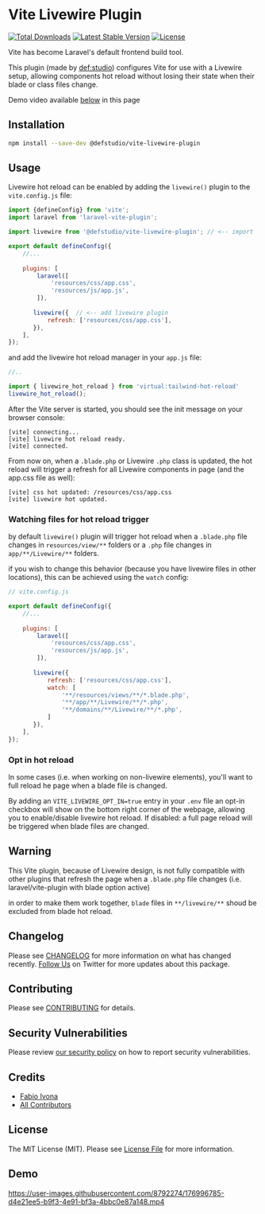 # Vite Livewire Plugin

<a href="https://www.npmjs.com/package/@defstudio/vite-livewire-plugin"><img src="https://img.shields.io/npm/dt/@defstudio/vite-livewire-plugin" alt="Total Downloads"></a>
<a href="https://www.npmjs.com/package/@defstudio/vite-livewire-plugin"><img src="https://img.shields.io/npm/v/@defstudio/vite-livewire-plugin" alt="Latest Stable Version"></a>
<a href="https://www.npmjs.com/package/@defstudio/vite-livewire-plugin"><img src="https://img.shields.io/npm/l/@defstudio/vite-livewire-plugin" alt="License"></a>

Vite has become Laravel's default frontend build tool.

This plugin (made by [def:studio](https://twitter.com/FabioIvona)) configures Vite for use with a Livewire setup, allowing components hot reload without losing their state when their blade or class files change.

Demo video available [below](#demo) in this page


## Installation

```bash
npm install --save-dev @defstudio/vite-livewire-plugin
```

## Usage

Livewire hot reload can be enabled by adding the `livewire()` plugin to the `vite.config.js` file:

```js
import {defineConfig} from 'vite';
import laravel from 'laravel-vite-plugin';

import livewire from '@defstudio/vite-livewire-plugin'; // <-- import

export default defineConfig({
    //...
    
    plugins: [
        laravel([
            'resources/css/app.css',
            'resources/js/app.js',
        ]),
        
       livewire({  // <-- add livewire plugin
           refresh: ['resources/css/app.css'],
       }),
    ],
});
```

and add the livewire hot reload manager in your `app.js` file:

```js
//..

import { livewire_hot_reload } from 'virtual:tailwind-hot-reload'
livewire_hot_reload();
```

After the Vite server is started, you should see the init message on your browser console:

```
[vite] connecting...
[vite] livewire hot reload ready.
[vite] connected.
```

From now on, when a `.blade.php` or Livewire `.php` class is updated, the hot reload will trigger a refresh for all Livewire components in page (and the app.css file as well):

```
[vite] css hot updated: /resources/css/app.css
[vite] livewire hot updated.
```

### Watching files for hot reload trigger

by default `livewire()` plugin will trigger hot reload when a `.blade.php` file changes in `resources/view/**` folders or a  `.php` file changes in `app/**/Livewire/**` folders.

if you wish to change this behavior (because you have livewire files in other locations), this can be achieved using the `watch` config:

```js
// vite.config.js 

export default defineConfig({
    //...
    
    plugins: [
        laravel([
            'resources/css/app.css',
            'resources/js/app.js',
        ]),
        
       livewire({
           refresh: ['resources/css/app.css'],
           watch: [
               '**/resources/views/**/*.blade.php',
               '**/app/**/Livewire/**/*.php',
               '**/domains/**/Livewire/**/*.php',
           ]
       }),
    ],
});
```

### Opt in hot reload

In some cases (i.e. when working on non-livewire elements), you'll want to full reload he page when a blade file is changed.

By adding an `VITE_LIVEWIRE_OPT_IN=true` entry in your `.env` file an opt-in checkbox will show on the bottom right corner of the webpage, allowing you to enable/disable livewire hot reload. If disabled: a full page reload will be triggered when blade files are changed.

## Warning

This Vite plugin, because of Livewire design, is not fully compatible with other plugins that refresh the page when a `.blade.php` file changes (i.e. laravel/vite-plugin with blade option active)

in order to make them work together, `blade` files in `**/livewire/**` shoud be excluded from blade hot reload.


## Changelog

Please see [CHANGELOG](CHANGELOG.md) for more information on what has changed recently. [Follow Us](https://twitter.com/FabioIvona) on Twitter for more updates about this package.

## Contributing

Please see [CONTRIBUTING](.github/CONTRIBUTING.md) for details.

## Security Vulnerabilities

Please review [our security policy](../../security/policy) on how to report security vulnerabilities.

## Credits

- [Fabio Ivona](https://github.com/def-studio)
- [All Contributors](../../contributors)

## License

The MIT License (MIT). Please see [License File](LICENSE.md) for more information.




## Demo

https://user-images.githubusercontent.com/8792274/176996785-d4e21ee5-b9f3-4e91-bf3a-4bbc0e87a148.mp4
